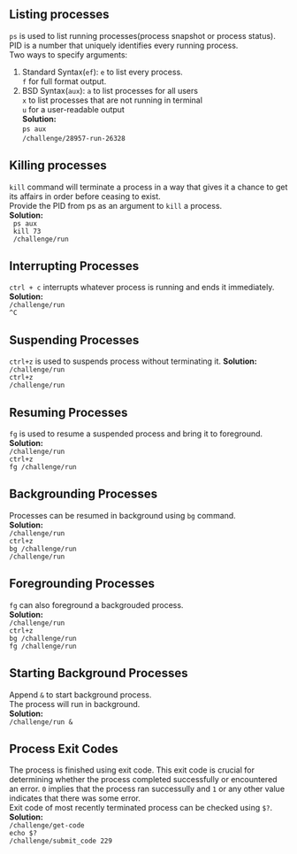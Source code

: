 ## Listing processes 
`ps` is used to list running processes(process snapshot or process status).<br>
PID is a number that uniquely identifies every running process.<br>
Two ways to specify arguments:<br>
1. Standard Syntax(`ef`):
   `e` to list every process.<br>
   `f` for full format output.<br>
2. BSD Syntax(`aux`):
   `a` to list processes for all users<br>
   `x` to list processes that are not running in terminal<br>
   `u` for  a user-readable output<br>
**Solution:** <br>
`ps aux`<br>
`/challenge/28957-run-26328`<br>
## Killing processes
`kill` command will terminate a process in a way that gives it a chance to get its affairs in order before ceasing to exist.<br>
Provide the PID from ps as an argument to `kill` a process.<br>
**Solution:** <br>
` ps aux`<br>
` kill 73`<br>
` /challenge/run`
## Interrupting Processes 
`ctrl + c` interrupts whatever process is running and ends it immediately.<br>
**Solution:** <br>
`/challenge/run`<br>
`^C`
## Suspending Processes 
`ctrl+z` is used to suspends process without terminating it.
**Solution:** <br>
`/challenge/run` <br>
`ctrl+z` <br>
`/challenge/run`
## Resuming Processes 
`fg` is used to resume a suspended process and bring it to foreground. <br>
**Solution:** <br>
`/challenge/run` <br>
`ctrl+z` <br>
`fg /challenge/run`
## Backgrounding Processes 
Processes can be resumed in background using `bg` command. <br>
**Solution:** <br>
`/challenge/run` <br>
`ctrl+z` <br>
`bg /challenge/run` <br>
`/challenge/run`
## Foregrounding Processes 
`fg` can also foreground a backgrouded process.<br>
**Solution:** <br>
`/challenge/run` <br>
`ctrl+z` <br>
`bg /challenge/run` <br>
`fg /challenge/run`
## Starting Background Processes 
Append `&` to start background process. <br>
The process will run in background.<br>
**Solution:** <br>
`/challenge/run &` <br>
## Process Exit Codes 
The process is finished using exit code. This exit code is crucial for determining whether the process completed successfully or encountered an error. `0` implies that the process ran successully and `1` or any other value indicates that there was some error.<br>
Exit code of most recently terminated process can be checked using `$?`.<br>
**Solution:** <br>
`/challenge/get-code` <br>
`echo $?` <br>
`/challenge/submit_code 229` 








